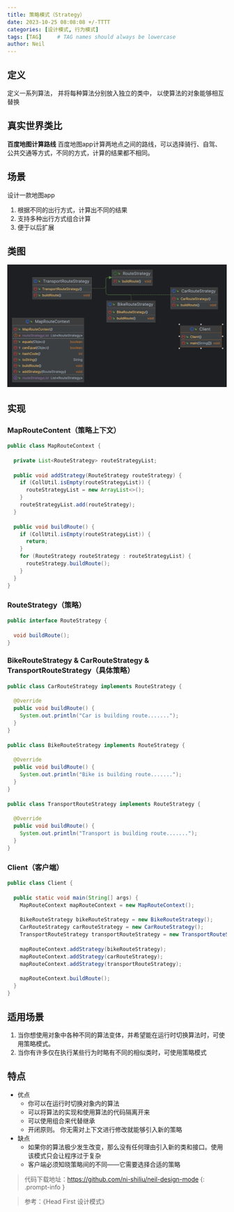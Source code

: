 ```yaml
---
title: 策略模式（Strategy）
date: 2023-10-25 08:08:08 +/-TTTT
categories: [设计模式, 行为模式]
tags: [TAG]     # TAG names should always be lowercase
author: Neil
---
```


## 定义

定义一系列算法， 并将每种算法分别放入独立的类中， 以使算法的对象能够相互替换

## 真实世界类比

**百度地图计算路线**
百度地图app计算两地点之间的路线，可以选择骑行、自驾、公共交通等方式，不同的方式，计算的结果都不相同。


## 场景
设计一款地图app
1. 根据不同的出行方式，计算出不同的结果
2. 支持多种出行方式组合计算
3. 便于以后扩展

## 类图

![类图](../../img/strategy/diagram.png)

## 实现 

### MapRouteContent（策略上下文）

```java
public class MapRouteContext {

  private List<RouteStrategy> routeStrategyList;

  public void addStrategy(RouteStrategy routeStrategy) {
    if (CollUtil.isEmpty(routeStrategyList)) {
      routeStrategyList = new ArrayList<>();
    }
    routeStrategyList.add(routeStrategy);
  }

  public void buildRoute() {
    if (CollUtil.isEmpty(routeStrategyList)) {
      return;
    }
    for (RouteStrategy routeStrategy : routeStrategyList) {
      routeStrategy.buildRoute();
    }
  }
}
```

### RouteStrategy（策略）
 
```java
public interface RouteStrategy {

  void buildRoute();
}
```

### BikeRouteStrategy & CarRouteStrategy & TransportRouteStrategy（具体策略）

```java
public class CarRouteStrategy implements RouteStrategy {

  @Override
  public void buildRoute() {
    System.out.println("Car is building route.......");
  }
}

public class BikeRouteStrategy implements RouteStrategy {

  @Override
  public void buildRoute() {
    System.out.println("Bike is building route.......");
  }
}

public class TransportRouteStrategy implements RouteStrategy {

  @Override
  public void buildRoute() {
    System.out.println("Transport is building route.......");
  }
}
```

### Client（客户端）

```java
public class Client {

  public static void main(String[] args) {
    MapRouteContext mapRouteContext = new MapRouteContext();

    BikeRouteStrategy bikeRouteStrategy = new BikeRouteStrategy();
    CarRouteStrategy carRouteStrategy = new CarRouteStrategy();
    TransportRouteStrategy transportRouteStrategy = new TransportRouteStrategy();

    mapRouteContext.addStrategy(bikeRouteStrategy);
    mapRouteContext.addStrategy(carRouteStrategy);
    mapRouteContext.addStrategy(transportRouteStrategy);

    mapRouteContext.buildRoute();
  }
}
```

## 适用场景

1. 当你想使用对象中各种不同的算法变体，并希望能在运行时切换算法时，可使用策略模式。
2. 当你有许多仅在执行某些行为时略有不同的相似类时，可使用策略模式

## 特点

- 优点
  + 你可以在运行时切换对象内的算法
  + 可以将算法的实现和使用算法的代码隔离开来
  + 可以使用组合来代替继承
  + 开闭原则。 你无需对上下文进行修改就能够引入新的策略
- 缺点
  + 如果你的算法极少发生改变，那么没有任何理由引入新的类和接口。使用该模式只会让程序过于复杂
  + 客户端必须知晓策略间的不同——它需要选择合适的策略

  

> 代码下载地址：<https://github.com/ni-shiliu/neil-design-mode> 
{: .prompt-info }  

> 参考：《Head First 设计模式》
